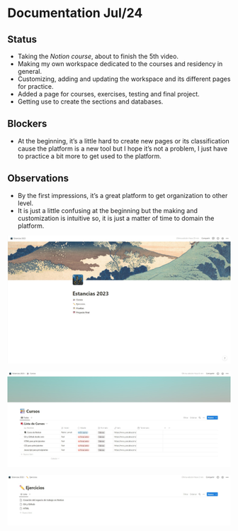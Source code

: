 # Documentation Jul/24

## Status
* Taking the *Notion course*, about to finish the 5th video.
* Making my own workspace dedicated to the courses and residency in general.
* Customizing, adding and updating the workspace and its different pages for practice.
* Added a page for courses, exercises, testing and final project.
* Getting use to create the sections and databases.

## Blockers

* At the beginning, it’s a little hard to create new pages or its classification cause the platform is a new tool but I hope it’s not a problem, I just have to practice a bit more to get used to the platform.

## Observations

* By the first impressions, it’s a great platform to get organization to other level.
* It is just a little confusing at the beginning but the making and customization is intuitive so, it is just a matter of time to domain the platform.



![evidence1](Images\Jul241.jpg "Pantalla principal")

![evidence1](Images\Jul242.jpg "Página de Cursos")

![evidence1](Images\Jul243.jpg "Página de ejercicios")
